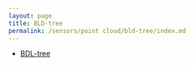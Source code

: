 ```yaml
---
layout: page
title: BLD-tree
permalink: /sensors/point cloud/bld-tree/index.md
---
```

- [BDL-tree](BDL-tree.md)
